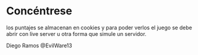 # Concéntrese
los puntajes se almacenan en cookies y para poder verlos el juego se debe abrir con live server u otra forma que simule un servidor.

Diego Ramos @EvilWare13
